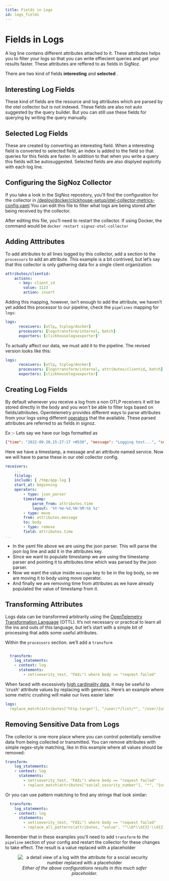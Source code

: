 ```yaml
---
title: Fields in Logs 
id: logs_fields
---
```


# Fields in Logs 

A log line contains different attributes attached to it. These attributes helps you to filter your logs so that you can write effiecient queries and get your results faster. These attributes are reffered to as fields in SigNoz.

There are two kind of fields **interesting** and **selected** .

## Interesting Log Fields

These kind of fields are the resource and log attributes which are parsed by the otel collector but is not indexed. These fields are also not auto suggested by the query builder. But you can still use these fields for querying by writing the query manually.

## Selected Log Fields

These are created by converting an interesting field. When a interesting field is converted to selected field, an index is added to the field so that queries for this fields are faster. In addition to that when you write a query this fields will be autosuggested. Selected fields are also displyed explicitly with each log line.

## Configuring the SigNoz Collector

If you take a look in the SigNoz repository, you’ll find the configuration for the collector in [/deploy/docker/clickhouse-setup/otel-collector-metrics-config.yaml](https://github.com/SigNoz/signoz/blob/main/deploy/docker/clickhouse-setup/otel-collector-metrics-config.yaml) You can edit this file to filter what logs are being stored after being received by the collector.

After editing this file, you’ll need to restart the collector. If using Docker, the command would be `docker restart signoz-otel-collector`

## Adding Atttributes

To add attributes to all lines logged by this collector, add a section to the `processors` to add an attribute. This example is a bit contrived, but let’s say that this collector is only gathering data for a single client organization:

```yaml
attributes/clientid:
    actions:
      - key: client_id
        value: 1123
        action: insert
```

Adding this mapping, however, isn’t enough to add the attribute, we haven’t yet added this processor to our pipeline, check the `pipelines` mapping for `logs`:

```yaml
logs:
      receivers: [otlp, tcplog/docker]
      processors: [logstransform/internal, batch]
      exporters: [clickhouselogsexporter]'
```

To actually affect our data, we must add it to the pipeline. The revised version looks like this:

```yaml
logs:
      receivers: [otlp, tcplog/docker]
      processors: [logstransform/internal, attributes/clientid, batch]
      exporters: [clickhouselogsexporter]
```

## Creating Log Fields

By default whenever you receive a log from a non OTLP receivers it will be stored directly in the body and you won't be able to filter logs based on fields/attributes. Opentelemetry provides different ways to parse attributes from your logs using different [operators](./logs.md#operators-for-parsing-and-manipulating-logs) that the available. These parsed attributes are referred to as fields in signoz.

Ex :-
    Lets say we have our logs formatted as

```json
{"time": "2022-09-20,15:27:17 +0530", "message": "Logging test...", "service": "python"}
```

Here we have a timestamp, a message and an attribute named service. Now we will have to parse these in our otel collector config.

```yaml
receivers:
    ...
    filelog:
    include: [ /tmp/app.log ]
    start_at: beginning
    operators:
        - type: json_parser
        timestamp:
            parse_from: attributes.time
            layout: '%Y-%m-%d,%H:%M:%S %z'
        - type: move
        from: attributes.message
        to: body
        - type: remove
        field: attributes.time
...
```

* In the yaml file above we are using the json parser. This will parse the json log line and add it in the attributes key.
* Since we want to populate timestamp we are using the timestamp parser and pointing it to attributes.time which was parsed by the json parser.
* Now we want the value inside `message` key to be in the log body, so we are moving it to body using move operator.
* And finally we are removing time from attributes as we have already populated the value of timestamp from it.

## Transforming Attributes

Logs data can be transformed arbitrarily using the [OpenTelemetry Transformation Language](https://github.com/open-telemetry/opentelemetry-collector-contrib/blob/main/pkg/ottl/README.md) (OTTL). It’s not necessary or practical to learn all the ins and outs of this language, but let’s start with a simple bit of processing that adds some useful attributes.

Within the `processors` section. we’ll add a `transform`

```yaml

  transform:
    log_statements:
    - context: log
      statements:
        - set(severity_text, "FAIL") where body == "request failed"

```

When faced with excessively [high cardinality data](https://signoz.io/blog/high-cardinality-data/), it may be useful to 'crush' attribute values by replacing with generics. Here’s an example where some metric crushing will make our lives easier later

```yaml
logs:
  replace_match(attributes["http.target"], "/user/*/list/*", "/user/{userId}/list/{listId}")
```

## Removing Sensitive Data from Logs

The collector is one more place where you can control potentially sensitive data from being collected or transmitted. You can remove attributes with simple regex-style matching, like in this example where all values should be removed:

```yaml
transform:
    log_statements:
    - context: log
      statements:
        - set(severity_text, "FAIL") where body == "request failed"
        - replace_match(attributes["social_security_number"], "*", "{userSocial}")
```

Or you can use pattern matching to find any strings that look similar:

```yaml
  transform:
    log_statements:
    - context: log
      statements:
        - set(severity_text, "FAIL") where body == "request failed"
        - replace_all_patterns(attributes, "value", "^\\D*\\d{3}-\\d{2}-\\d{4}", "{ss_number}")
```

Remember that in these examples you'll need to add `transform` to the `pipeline` section of your config and restart the collector for these changes to take effect. The result is a value replaced with a placeholder

<figure data-zoomable align='center'>
    <img src="/img/docs/user_social.webp" alt="a detail view of a log with the attribute for a social security number replaced with a placeholder"/>
    <figcaption><i>Either of the above configurations results in this much safer placeholder.</i></figcaption>
</figure>


